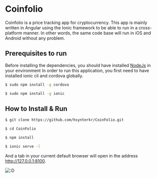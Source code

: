 # Coinfolio

Coinfolio is a price tracking app for cryptocurrency. This app is mainly written in Angular using the Ionic framework to be able to run in a cross-platform manner. In other words, the same code base will run in iOS and Android without any problem.


## Prerequisites to run

Before installing the dependencies, you should have installed [NodeJs](https://nodejs.org/) in your environment
In order to run this application, you first need to have installed ionic cli and cordova globally.

```bash
$ sudo npm install -g cordova

$ sudo npm install -g ionic
```

## How to Install & Run

```bash
$ git clone https://github.com/hsynterkr/CoinFolio.git

$ cd CoinFolio

$ npm install

$ ionic serve -l
```

And a tab in your current default browser will open in the address http://127.0.0.1:8100.

![:D](https://steemitimages.com/DQmT933hYsmDhdghdfoGYm8WEw2zVvGJg8iRcF5qatL3Hmu/Screen%20Shot%202018-01-27%20at%201.02.25%20AM.png)

